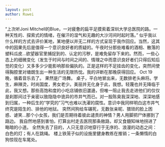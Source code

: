 ```yaml
---
layout: post
author: Ruwei
---
```


“上次听Joni Mitchell的Blue，一对疲惫的扁平足摸索着深圳大学总医院的路。一种天性的、探索式的情绪，在催汗的湿气和无趣的大沙河间时起时落。”
似乎我以什么样的方式去评价某地，某地便以并无二样的方式呈现于我作回应。当然，这其中的因果先后是值得一个意识良好者的质疑的。午夜时分那些难看的酒相、散落的塑料瓜皮...欲望器官里捕捉到的、认定的污秽，是难免留存下来的。然而，一些心态上的细微变化（发生于时间与时间之间的、情理之中而意识良好者们只得后知后觉的变化）又多多少少能影响那些偏执的。正是这样的不足挂齿的变化，突然间使得胸腔里对塘朗生出一种生活的无限热忱。我的评断在那晚获得回应。
Oct 19晚，循着音乐去了。
果然是广场舞。
桌子，平白地冒出来，无数排老头麻将。学生，麻辣烫，时尚国度，男女老少。美丽并无化身于此，我想。轻蔑也并无降临于此，我又想。那些高饱和度的小吃店铺依旧邋遢，但唯一阻止我去走进他们的仅仅是刹那间过于亲密以致隐隐中诡异的市井气而已。对一股陈臭我深深地、深深地感到归属，一种后生的“学究的”习气也难以洗濯的腐性。意识中我同样明白这市井气终究是陌生的、排他的地狱。
突然间狗给车碾死，无数张亲昵、猥琐的脸上困惑、谑笑...那个小女孩，我们是否期待着彼此谴责的神情？男人用脚把尸体挪到了路边。
我自然地感到害怕，打算出村走去医院那条敞路，却又食髓知味地拐进了略暗的小道。
全然失去了目的，人只无意识地穿行于无序的、浪漫的动态之间：
白色的灯；有人在跳绳。
楼上铁笼子似的设施里健身教练在推销；一条懒惰的白狗惊现在车尾处。

